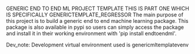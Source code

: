 GENERIC END TO END ML PROJECT TEMPLATE
THIS IS PART ONE WHICH IS SPECIFICALLY GENERICTEMPLATE_REGRESSOR
The main purpose of this project is to build a generic end to end machine learning package.
This package is also available in pypi so users can simply access the package and install 
it in their working environment with 'pip install endtoendml'.


Dev_note: Development virtual environment used is genericmltemplatevenv
